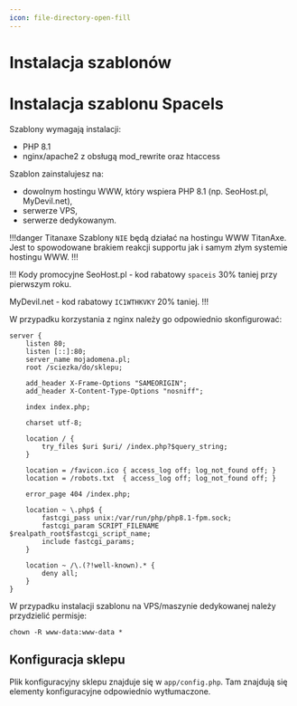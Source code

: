 ```yaml
---
icon: file-directory-open-fill
---
```

# Instalacja szablonów

# Instalacja szablonu SpaceIs

Szablony wymagają instalacji:

- PHP 8.1
- nginx/apache2 z obsługą mod_rewrite oraz htaccess

Szablon zainstalujesz na:

- dowolnym hostingu WWW, który wspiera PHP 8.1 (np. SeoHost.pl, MyDevil.net),
- serwerze VPS,
- serwerze dedykowanym.

!!!danger Titanaxe
Szablony `NIE` będą działać na hostingu WWW TitanAxe. Jest to spowodowane brakiem reakcji supportu jak i samym złym systemie hostingu WWW.
!!!

!!! Kody promocyjne
SeoHost.pl - kod rabatowy `spaceis` 30% taniej przy pierwszym roku.

MyDevil.net - kod rabatowy `IC1WTHKVKY` 20% taniej.
!!!

W przypadku korzystania z nginx należy go odpowiednio skonfigurować:

```nginx
server {
    listen 80;
    listen [::]:80;
    server_name mojadomena.pl;
    root /sciezka/do/sklepu;
 
    add_header X-Frame-Options "SAMEORIGIN";
    add_header X-Content-Type-Options "nosniff";
 
    index index.php;
 
    charset utf-8;
 
    location / {
        try_files $uri $uri/ /index.php?$query_string;
    }
 
    location = /favicon.ico { access_log off; log_not_found off; }
    location = /robots.txt  { access_log off; log_not_found off; }
 
    error_page 404 /index.php;
 
    location ~ \.php$ {
        fastcgi_pass unix:/var/run/php/php8.1-fpm.sock;
        fastcgi_param SCRIPT_FILENAME $realpath_root$fastcgi_script_name;
        include fastcgi_params;
    }
 
    location ~ /\.(?!well-known).* {
        deny all;
    }
}
```

W przypadku instalacji szablonu na VPS/maszynie dedykowanej należy przydzielić permisje:
```
chown -R www-data:www-data *
```

## Konfiguracja sklepu

Plik konfiguracyjny sklepu znajduje się w `app/config.php`. Tam znajdują się elementy konfiguracyjne odpowiednio wytłumaczone.